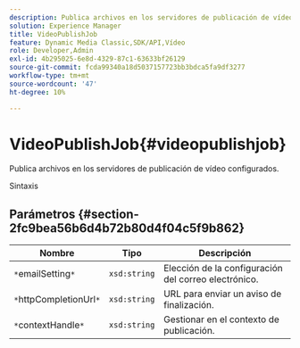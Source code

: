 ```yaml
---
description: Publica archivos en los servidores de publicación de vídeo configurados.
solution: Experience Manager
title: VideoPublishJob
feature: Dynamic Media Classic,SDK/API,Vídeo
role: Developer,Admin
exl-id: 4b295025-6e8d-4329-87c1-63633bf26129
source-git-commit: fcda99340a18d5037157723bb3bdca5fa9df3277
workflow-type: tm+mt
source-wordcount: '47'
ht-degree: 10%

---
```


# VideoPublishJob{#videopublishjob}

Publica archivos en los servidores de publicación de vídeo configurados.

Sintaxis

## Parámetros {#section-2fc9bea56b6d4b72b80d4f04c5f9b862}

| Nombre | Tipo | Descripción |
|---|---|---|
| `*`emailSetting`*` | `xsd:string` | Elección de la configuración del correo electrónico. |
| `*`httpCompletionUrl`*` | `xsd:string` | URL para enviar un aviso de finalización. |
| `*`contextHandle`*` | `xsd:string` | Gestionar en el contexto de publicación. |
